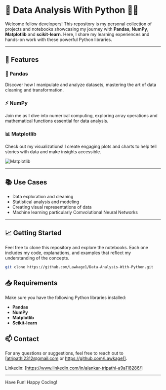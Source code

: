 # 🌟 Data Analysis With Python 🐍🌟

Welcome fellow developers! This repository is my personal collection of projects and notebooks showcasing my journey with **Pandas**, **NumPy**, **Matplotlib** and **scikit-learn**. Here, I share my learning experiences and hands-on work with these powerful Python libraries.

---

## 🚀 Features

### 🐼 Pandas
Discover how I manipulate and analyze datasets, mastering the art of data cleaning and transformation.

### ⚡ NumPy
Join me as I dive into numerical computing, exploring array operations and mathematical functions essential for data analysis.

### 📊 Matplotlib
Check out my visualizations! I create engaging plots and charts to help tell stories with data and make insights accessible.

![Matplotlib](https://matplotlib.org/stable/_images/sphx_glr_simple_plot_001.png)

---

## 📚 Use Cases
- Data exploration and cleaning
- Statistical analysis and modeling
- Creating visual representations of data
- Machine learning particularly Comvolutional Neural Networks

---

## 📈 Getting Started

Feel free to clone this repository and explore the notebooks. Each one includes my code, explanations, and examples that reflect my understanding of the concepts. 

```bash
git clone https://github.com/Lawkage1/Data-Analysis-With-Python.git
```
## 📥 Requirements

Make sure you have the following Python libraries installed:

- **Pandas**
- **NumPy**
- **Matplotlib**
- **Scikit-learn**

## 📫 Contact

For any questions or suggestions, feel free to reach out to [atripathi2312@gmail.com or https://github.com/Lawkage1].

Linkedin: [https://www.linkedin.com/in/alankar-tripathi-a9a118286/]

---

Have Fun! Happy Coding!
